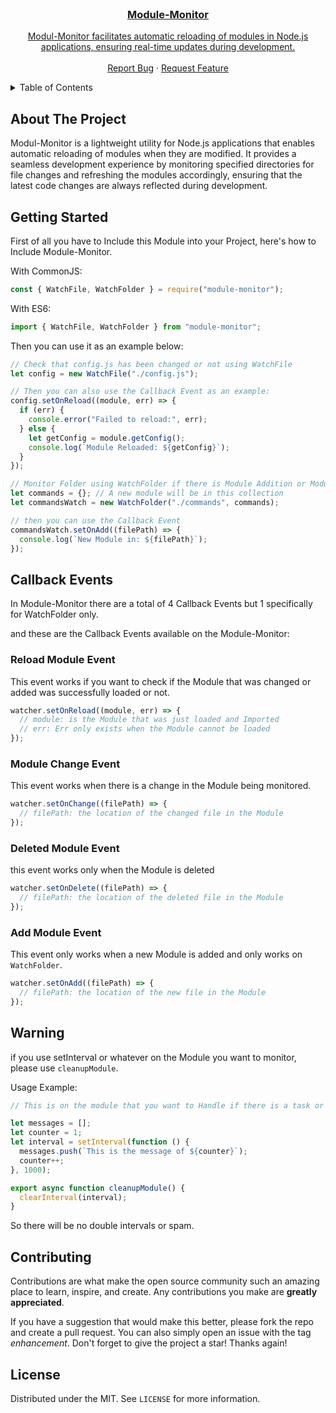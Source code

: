<br />
<div align="center">
  <a href="https://github.com/XanderID/Module-Monitor">

  <h3 align="center">Module-Monitor</h3>

  <p align="center">
    Modul-Monitor facilitates automatic reloading of modules in Node.js applications, ensuring real-time updates during development.
    <br />
    <br />
    <a href="https://github.com/XanderID/Module-Monitor/issues/new?labels=bug">Report Bug</a>
    ·
    <a href="https://github.com/XanderID/Module-Monitor/issues/new?labels=enhancement">Request Feature</a>
  </p>
</div>

<details>
  <summary>Table of Contents</summary>
  <ol>
    <li>
      <a href="#about-the-project">About The Project</a>
    </li>
    <li>
      <a href="#getting-started">Getting Started</a>
      <ul>
        <li><a href="#callback-events">Callback Events</a></li>
      </ul>
    </li>
    <li><a href="#warning">Warning</a></li>
    <li><a href="#contributing">Contributing</a></li>
    <li><a href="#license">License</a></li>
  </ol>
</details>

## About The Project

Modul-Monitor is a lightweight utility for Node.js applications that enables automatic reloading of modules when they are modified. It provides a seamless development experience by monitoring specified directories for file changes and refreshing the modules accordingly, ensuring that the latest code changes are always reflected during development.

## Getting Started

First of all you have to Include this Module into your Project, here's how to Include Module-Monitor.

With CommonJS:

```js
const { WatchFile, WatchFolder } = require("module-monitor");
```

With ES6:

```js
import { WatchFile, WatchFolder } from "module-monitor";
```

Then you can use it as an example below:

```js
// Check that config.js has been changed or not using WatchFile
let config = new WatchFile("./config.js");

// Then you can also use the Callback Event as an example:
config.setOnReload((module, err) => {
  if (err) {
    console.error("Failed to reload:", err);
  } else {
    let getConfig = module.getConfig();
    console.log(`Module Reloaded: ${getConfig}`);
  }
});

// Monitor Folder using WatchFolder if there is Module Addition or Module Deletion
let commands = {}; // A new module will be in this collection
let commandsWatch = new WatchFolder("./commands", commands);

// then you can use the Callback Event
commandsWatch.setOnAdd((filePath) => {
  console.log(`New Module in: ${filePath}`);
});
```

## Callback Events

In Module-Monitor there are a total of 4 Callback Events but 1 specifically for WatchFolder only.

and these are the Callback Events available on the Module-Monitor:

### Reload Module Event

This event works if you want to check if the Module that was changed or added was successfully loaded or not.

```js
watcher.setOnReload((module, err) => {
  // module: is the Module that was just loaded and Imported
  // err: Err only exists when the Module cannot be loaded
});
```

### Module Change Event

This event works when there is a change in the Module being monitored.

```js
watcher.setOnChange((filePath) => {
  // filePath: the location of the changed file in the Module
});
```

### Deleted Module Event

this event works only when the Module is deleted

```js
watcher.setOnDelete((filePath) => {
  // filePath: the location of the deleted file in the Module
});
```

### Add Module Event

This event only works when a new Module is added and only works on `WatchFolder`.

```js
watcher.setOnAdd((filePath) => {
  // filePath: the location of the new file in the Module
});
```

## Warning

if you use setInterval or whatever on the Module you want to monitor, please use `cleanupModule`.

Usage Example:

```js
// This is on the module that you want to Handle if there is a task or whatever it is, for example in message.js

let messages = [];
let counter = 1;
let interval = setInterval(function () {
  messages.push(`This is the message of ${counter}`);
  counter++;
}, 1000);

export async function cleanupModule() {
  clearInterval(interval);
}
```

So there will be no double intervals or spam.

## Contributing

Contributions are what make the open source community such an amazing place to learn, inspire, and create. Any contributions you make are **greatly appreciated**.

If you have a suggestion that would make this better, please fork the repo and create a pull request. You can also simply open an issue with the tag _enhancement_.
Don't forget to give the project a star! Thanks again!

## License

Distributed under the MIT. See `LICENSE` for more information.
